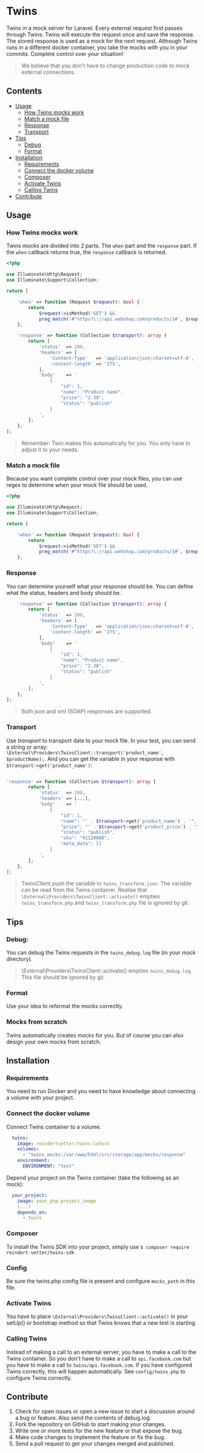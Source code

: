 # Twins
Twins in a mock server for Laravel. Every external request first passes through Twins. Twins will execute the request once and save the response. The stored response is used as a mock for the next request. Although Twins runs in a different docker container, you take the mocks with you in your commits. Complete control over your situation!
> We believe that you don't have to change production code to mock external connections.

## Contents

- [Usage](#usage)
    - [How Twins mocks work](#how-twins-mocks-work)
    - [Match a mock file](#match-a-mock-file)
    - [Response](#response)
    - [Transport](#transport)
- [Tips](#tips)
    - [Debug](#debug)
    - [Format](#format)
- [Installation](#installation)
    - [Requirements](#requirements)
    - [Connect the docker volume](#connect-the-docker-volume)
    - [Composer](#composer)
    - [Activate Twins](#activate-twins)
    - [Calling Twins](#calling-twins)
- [Contribute](#contribute)

## Usage

### How Twins mocks work
Twins mocks are divided into 2 parts. The `when` part and the `response` part. If the `when` callback returns true, the `response` callback is returned.
```php
<?php

use Illuminate\Http\Request;
use Illuminate\Support\Collection;

return [

    'when' => function (Request $request): bool {
        return
            $request->isMethod('GET') &&
            preg_match('#^https?\://api.webshop.com/products/1#', $request->fullUrl());
    },

    'response' => function (Collection $transport): array {
        return [
            'status'  => 200,
            'headers' => [
                'Content-Type'   => 'application/json;charset=utf-8',
                'content-length' => '275',
            ],
            'body'    => '
                {
                    "id": 1,
                    "name": "Product name",
                    "price": "2.30",
                    "status": "publish"
                }
            ',
        ];
    },
];
```
> Remember: Twin makes this automatically for you. You only have to adjust it to your needs.

### Match a mock file
Because you want complete control over your mock files, you can use regex to determine when your mock file should be used.
```php
<?php

use Illuminate\Http\Request;
use Illuminate\Support\Collection;

return [

    'when' => function (Request $request): bool {
        return
            $request->isMethod('GET') &&
            preg_match('#^https?\://api.webshop.com/products/1#', $request->fullUrl());
    },
```

### Response
You can determine yourself what your response should be. You can define what the status, headers and body should be.
```php
    'response' => function (Collection $transport): array {
        return [
            'status'  => 200,
            'headers' => [
                'Content-Type'   => 'application/json;charset=utf-8',
                'content-length' => '275',
            ],
            'body'    => '
                {
                    "id": 1,
                    "name": "Product name",
                    "price": "2.30",
                    "status": "publish"
                }
            ',
        ];
    },
];
```
> Both json and xml (SOAP) responses are supported.

### Transport
Use _transport_ to transport data to your mock file. In your test, you can send a string or array:
`\External\Providers\TwinsClient::transport('product_name', $productName);`.
And you can get the variable in your response with `$transport->get('product_name')`:
```php

'response' => function (Collection $transport): array {
        return [
            'status'  => 200,
            'headers' => [...],
            'body'    => '
                {
                    "id": 1,
                    "name": "' . $transport->get('product_name') . '",
                    "price": "' . $transport->get('product_price') . '",
                    "status": "publish",
                    "sku": "01120000",
                    "meta_data": []
                }
            ',
        ];
    },
];
```
> TwinsClient push the variable to `twins_transform.json`. The variable can be read from the Twins container. Realise that `\External\Providers\TwinsClient::activate()` empties `twins_transform.php` and `twins_transform.php` file is ignored by git.

## Tips
### Debug:
You can debug the Twins requests in the `twins_debug.log` file (in your mock directory).
> \External\Providers\TwinsClient::activate() empties `twins_debug.log`. This file should be ignored by git.

### Format
Use your idea to reformat the mocks correctly.

### Mocks from scratch
Twins automatically creates mocks for you. But of course you can also design your own mocks from scratch.

## Installation

### Requirements
You need to run Docker and you need to have knowledge about connecting a volume with your project.

### Connect the docker volume
Connect Twins container to a volume.
```yaml
  twins:
    image: reindertvetter/twins:latest
    volumes:
      - "twins_mocks:/var/www/html/src/storage/app/mocks/response"
    environment:
      ENVIRONMENT: "test"
```
Depend your project on the Twins container (take the following as an mock):
```yaml
  your_project:
    image: your_php_project_image
    (...)
    depends_on:
      - twins
```

### Composer
To install the Twins SDK into your project, simply use `$ composer require reindert-vetter/twins-sdk`

### Config
Be sure the twins.php config file is present and configure `mocks_path` in this file.

### Activate Twins
You have to place `\External\Providers\TwinsClient::activate()` in your setUp() or bootstrap method so that Twins knows that a new test is starting.

### Calling Twins
Instead of making a call to an external server, you have to make a call to the Twins container. So you don't have to make a call to `api.facebook.com` but you have to make a call to `twins/api.facebook.com`. If you have configured Twins correctly, this will happen automatically. See `config/twins.php` to configure Twins correctly.

## Contribute

1. Check for open issues or open a new issue to start a discussion around a bug or feature. Also send the contents of debug.log.
1. Fork the repository on GitHub to start making your changes.
1. Write one or more tests for the new feature or that expose the bug.
1. Make code changes to implement the feature or fix the bug.
1. Send a pull request to get your changes merged and published.
